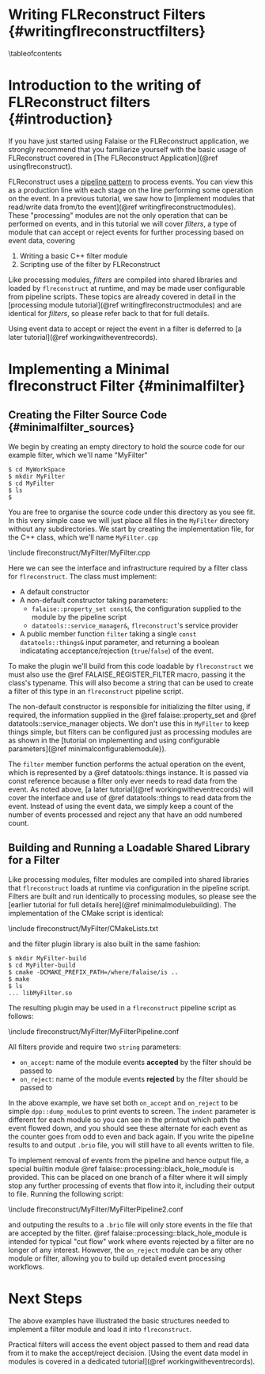 Writing FLReconstruct Filters {#writingflreconstructfilters}
=============================

\tableofcontents

Introduction to the writing of FLReconstruct filters {#introduction}
========================================================================

If you have just started using Falaise or the FLReconstruct application,
we strongly recommend that you familiarize yourself with the basic usage
of FLReconstruct covered in [The FLReconstruct Application](@ref usingflreconstruct).

FLReconstruct uses a [pipeline pattern](http://en.wikipedia.org/wiki/Pipeline_%28software%29) to process events. You can view this as a production line with each stage on the line
performing some operation on the event. In a previous tutorial, we saw
how to [implement modules that read/write data from/to the event](@ref writingflreconstructmodules).
These "processing" modules are not the only operation that can be performed
on events, and in this tutorial we will cover _filters_, a type of module that can accept or reject
events for further processing based on event data, covering

1. Writing a basic C++ filter module
2. Scripting use of the filter by FLReconstruct

Like processing modules, _filters_ are compiled into shared libraries and
loaded by `flreconstruct` at runtime, and may be made user configurable from
pipeline scripts. These topics are already covered in detail in the
[processing module tutorial](@ref writingflreconstructmodules) and are identical for _filters_, so please refer back to that for full details.

Using event data to accept or reject the event in a filter is deferred to [a later tutorial](@ref workingwitheventrecords).

Implementing a Minimal flreconstruct Filter {#minimalfilter}
===========================================
Creating the Filter Source Code {#minimalfilter_sources}
-------------------------------
We begin by creating an empty directory to hold the source code for
our example filter, which we'll name "MyFilter"

```console
$ cd MyWorkSpace
$ mkdir MyFilter
$ cd MyFilter
$ ls
$
```

You are free to organise the source code under this directory as you see
fit. In this very simple case we will just place all files in the `MyFilter`
directory without any subdirectories. We start by creating the implementation file,
for the C++ class, which we'll name `MyFilter.cpp`

\include flreconstruct/MyFilter/MyFilter.cpp

Here we can see the interface and infrastructure required by a filter class for `flreconstruct`.
The class must implement:

- A default constructor
- A non-default constructor taking parameters:
  - `falaise::property_set const&`, the configuration supplied to the module by the pipeline script
  - `datatools::service_manager&`, `flreconstruct`'s service provider
- A public member function `filter` taking a single `const datatools::things&` input
  parameter, and returning a boolean indicatating acceptance/rejection (`true`/`false`) of the event.

To make the plugin we'll build from this code loadable by `flreconstruct` we must also use the
@ref FALAISE_REGISTER_FILTER macro, passing it the class's typename. This will
also become a string that can be used to create a filter of this type in
an `flreconstruct` pipeline script.

The non-default constructor is responsible for initializing the filter using,
if required, the information supplied in the @ref falaise::property_set
and @ref datatools::service_manager objects. We don't use this in `MyFilter`
to keep things simple, but filters can be configured just as processing
modules are as shown in the [tutorial on implementing and using configurable
parameters](@ref minimalconfigurablemodule}).

The `filter` member function performs the actual operation on the event, which is
represented by a @ref datatools::things instance. It is passed via const reference
because a filter only ever needs to read data from the event. As noted above, [a later tutorial](@ref workingwitheventrecords)
will cover the interface and use of @ref datatools::things to read data from
the event. Instead of using the event data, we simply keep a count of
the number of events processed and reject any that have an odd numbered count.

Building and Running a Loadable Shared Library for a Filter
------------------------------------------------------------
Like processing modules, filter modules are compiled into shared libraries that
`flreconstruct` loads at runtime via configuration in the pipeline script.
Filters are built and run identically to processing modules, so please see
the [earlier tutorial for full details here](@ref minimalmodulebuilding).
The implementation of the CMake script is identical:

\include flreconstruct/MyFilter/CMakeLists.txt

and the filter plugin library is also built in the same fashion:

```
$ mkdir MyFilter-build
$ cd MyFilter-build
$ cmake -DCMAKE_PREFIX_PATH=/where/Falaise/is ..
$ make
$ ls
... libMyFilter.so
```

The resulting plugin may be used in a `flreconstruct` pipeline script as follows:

\include flreconstruct/MyFilter/MyFilterPipeline.conf

All filters provide and require two `string` parameters:

- `on_accept`: name of the module events **accepted** by the filter should be passed to
- `on_reject`: name of the module events **rejected** by the filter should be passed to

In the above example, we have set both `on_accept` and `on_reject` to be
simple `dpp::dump_module`s to print events to screen. The `indent` parameter is different for each module so you can see in the printout
which path the event flowed down, and you should see these alternate for
each event as the counter goes from odd to even and back again. If you
write the pipeline results to and output `.brio` file, you will still
have to all events written to file.

To implement removal of events from the pipeline and hence output file,
a special builtin module @ref falaise::processing::black_hole_module is
provided. This can be placed on one branch of a filter where it will simply
stop any further processing of events that flow into it, including their
output to file. Running the following script:

\include flreconstruct/MyFilter/MyFilterPipeline2.conf

and outputing the results to a `.brio` file will only store events in the
file that are accepted by the filter. @ref falaise::processing::black_hole_module
is intended for typical "cut flow" work where events rejected by a filter are no longer of any interest. However, the `on_reject` module can be any other module or filter, allowing
you to build up detailed event processing workflows.


Next Steps
==========
The above examples have illustrated the basic structures needed to
implement a filter module and load it into `flreconstruct`.

Practical filters will access the event object passed to them and
read data from it to make the accept/reject decision.
[Using the event data model in modules is covered in a dedicated tutorial](@ref workingwitheventrecords).

